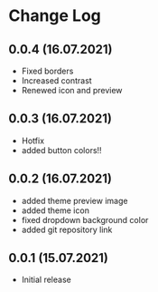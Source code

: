 # Change Log

## 0.0.4 (16.07.2021)

- Fixed borders
- Increased contrast
- Renewed icon and preview
## 0.0.3 (16.07.2021)

- Hotfix
- added button colors!!
## 0.0.2 (16.07.2021)

- added theme preview image
- added theme icon
- fixed dropdown background color
- added git repository link

## 0.0.1 (15.07.2021)

- Initial release
